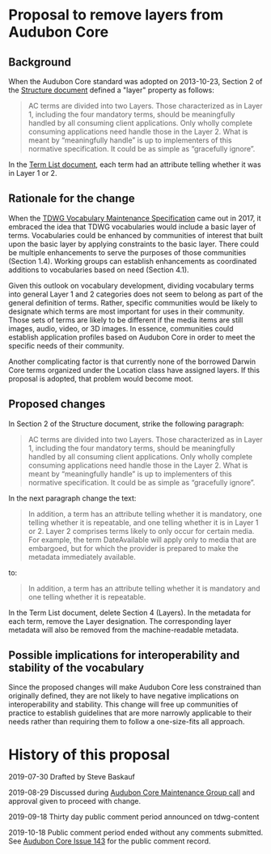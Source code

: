 # Proposal to remove layers from Audubon Core

## Background

When the Audubon Core standard was adopted on 2013-10-23, Section 2 of the [Structure document](https://tdwg.github.io/ac/structure/) defined a "layer" property as follows:

> AC terms are divided into two Layers. Those characterized as in Layer 1, including the four mandatory terms, should be meaningfully handled by all consuming client applications. Only wholly complete consuming applications need handle those in the Layer 2. What is meant by “meaningfully handle” is up to implementers of this normative specification. It could be as simple as “gracefully ignore”.

In the [Term List document](https://tdwg.github.io/ac/termlist/), each term had an attribute telling whether it was in Layer 1 or 2.

## Rationale for the change

When the [TDWG Vocabulary Maintenance Specification](https://github.com/tdwg/vocab/blob/master/vms/maintenance-specification.md) came out in 2017, it embraced the idea that TDWG vocabularies would include a basic layer of terms.  Vocabularies could be enhanced by communities of interest that built upon the basic layer by applying constraints to the basic layer.  There could be multiple enhancements to serve the purposes of those communities (Section 1.4).  Working groups can establish enhancements as coordinated additions to vocabularies based on need (Section 4.1).  

Given this outlook on vocabulary development, dividing vocabulary terms into general Layer 1 and 2 categories does not seem to belong as part of the general definition of terms.  Rather, specific communities would be likely to designate which terms are most important for uses in their community.  Those sets of terms are likely to be different if the media items are still images, audio, video, or 3D images.  In essence, communities could establish application profiles based on Audubon Core in order to meet the specific needs of their community.

Another complicating factor is that currently none of the borrowed Darwin Core terms organized under the Location class have assigned layers.  If this proposal is adopted, that problem would become moot.

## Proposed changes

In Section 2 of the Structure document, strike the following paragraph:

> AC terms are divided into two Layers. Those characterized as in Layer 1, including the four mandatory terms, should be meaningfully handled by all consuming client applications. Only wholly complete consuming applications need handle those in the Layer 2. What is meant by “meaningfully handle” is up to implementers of this normative specification. It could be as simple as “gracefully ignore”.

In the next paragraph change the text:

> In addition, a term has an attribute telling whether it is mandatory, one telling whether it is repeatable, and one telling whether it is in Layer 1 or 2. Layer 2 comprises terms likely to only occur for certain media. For example, the term DateAvailable will apply only to media that are embargoed, but for which the provider is prepared to make the metadata immediately available.

to:

> In addition, a term has an attribute telling whether it is mandatory and one telling whether it is repeatable.

In the Term List document, delete Section 4 (Layers).  In the metadata for each term, remove the Layer designation.  The corresponding layer metadata will also be removed from the machine-readable metadata.

## Possible implications for interoperability and stability of the vocabulary

Since the proposed changes will make Audubon Core less constrained than originally defined, they are not likely to have negative implications on interoperability and stability.  This change will free up communities of practice to establish guidelines that are more narrowly applicable to their needs rather than requiring them to follow a one-size-fits all approach.

# History of this proposal

2019-07-30 Drafted by Steve Baskauf

2019-08-29 Discussed during [Audubon Core Maintenance Group call](https://github.com/tdwg/ac/blob/master/historical/2019-08-29-meeting-notes.pdf) and approval given to proceed with change.

2019-09-18 Thirty day public comment period announced on tdwg-content

2019-10-18 Public comment period ended without any comments submitted.  See [Audubon Core Issue 143](https://github.com/tdwg/ac/issues/143) for the public comment record.